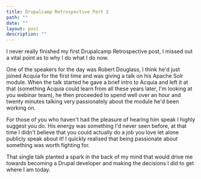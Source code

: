 ```yaml
---
title: Drupalcamp Retrospective Part 2
path: ""
date: ""
layout: post
description: ""
---
```

I never really finished my first Drupalcamp Retrospective post, I missed out a vital point as to why I do what I do now.

One of the speakers for the day was Robert Douglass, I think he'd just joined Acquia for the first time and was giving a talk on his Apache Solr module. When the talk started he gave a brief intro to Acquia and left it at that (something Acquia could learn from all these years later, I'm looking at you webinar team), he then proceeded to spend well over an hour and twenty minutes talking very passionately about the module he'd been working on.

For those of you who haven't had the pleasure of hearing him speak I highly suggest you do. His energy was something I'd never seen before, at that time I didn't believe that you could actually do a job you love let alone publicly speak about it! I quickly realised that being passionate about something was worth fighting for.

That single talk planted a spark in the back of my mind that would drive me towards becoming a Drupal developer and making the decisions I did to get where I am today.

